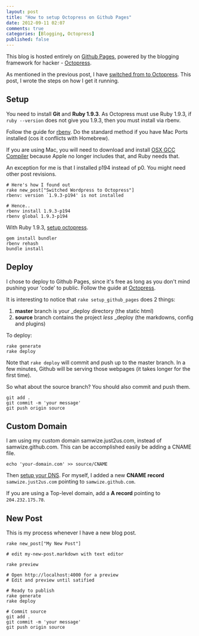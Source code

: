 ```yaml
---
layout: post
title: "How to setup Octopress on Github Pages"
date: 2012-09-11 02:07
comments: true
categories: [Blogging, Octopress]
published: false
---
```


This blog is hosted entirely on [Github Pages](http://pages.github.com/), powered by the blogging framework for hacker - [Octopress](http://octopress.org/).

As mentioned in the previous post, I have [switched from to Octopress](/blog/2012/09/10/switched-from-wordpress-to-octopress). This post, I wrote the steps on how I get it running. 

<!-- more -->

## Setup ##

You need to install **Git** and **Ruby 1.9.3**. As Octopress must use Ruby 1.9.3, if `ruby --version` does not give you 1.9.3, then you must install via rbenv.

Follow the guide for [rbenv](http://octopress.org/docs/setup/rbenv/). Do the standard method if you have Mac Ports installed (cos it conflicts with Homebrew).

If you are using Mac, you will need to download and install [OSX GCC Compiler](https://github.com/kennethreitz/osx-gcc-installer/downloads) because Apple no longer includes that, and Ruby needs that.

An exception for me is that I installed p194 instead of p0. You might need other post revisions.

	# Here's how I found out
	rake new_post["Switched Wordpress to Octopress"]
	rbenv: version `1.9.3-p194' is not installed

	# Hence..
	rbenv install 1.9.3-p194
	rbenv global 1.9.3-p194

With Ruby 1.9.3, [setup octopress](http://octopress.org/docs/setup/).

	gem install bundler
	rbenv rehash
	bundle install

## Deploy ##

I chose to deploy to Github Pages, since it's free as long as you don't mind pushing your 'code' to public. Follow the guide at [Octopress](http://octopress.org/docs/deploying/github/).

It is interesting to notice that `rake setup_github_pages` does 2 things:

1. **master** branch is your _deploy directory (the static html)
2. **source** branch contains the project _less_ _deploy (the markdowns, config and plugins)

To deploy:

	rake generate
	rake deploy

Note that `rake deploy` will commit and push up to the master branch. In a few minutes, Github will be serving those webpages (it takes longer for the first time).

So what about the source branch? You should also commit and push them.

	git add .
	git commit -m 'your message'
	git push origin source


## Custom Domain ##

I am using my custom domain samwize.just2us.com, instead of samwize.github.com. This can be accomplished easily be adding a CNAME file.

	echo 'your-domain.com' >> source/CNAME

Then [setup your DNS](https://help.github.com/articles/setting-up-a-custom-domain-with-pages). For myself, I added a new **CNAME record** `samwize.just2us.com` pointing to `samwize.github.com`.

If you are using a Top-level domain, add a **A record** pointing to `204.232.175.78`.


## New Post ##

This is my process whenever I have a new blog post.

	rake new_post["My New Post"]

	# edit my-new-post.markdown with text editor

	rake preview

	# Open http://localhost:4000 for a preview
	# Edit and preview until satified

	# Ready to publish
	rake generate
	rake deploy

	# Commit source
	git add .
	git commit -m 'your message'
	git push origin source	





